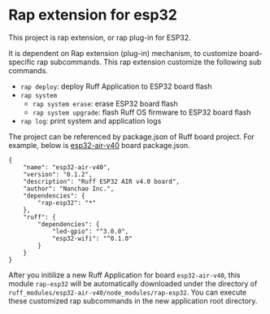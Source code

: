 # Rap extension for esp32

This project is rap extension, or rap plug-in for ESP32.

It is dependent on Rap extension (plug-in) mechanism, to customize board-specific rap subcommands. This rap extension customize the following sub commands.

- `rap deploy`: deploy Ruff Application to ESP32 board flash
- `rap system`
    - `rap system erase`: erase ESP32 board flash
    - `rap system upgrade`: flash Ruff OS firmware to ESP32 board flash
- `rap log`: print system and application logs

The project can be referenced by package.json of Ruff board project. For example, below is [esp32-air-v40](https://github.com/ruff-drivers/esp32-air-v40) board package.json.

```jerryscript
{
    "name": "esp32-air-v40",
    "version": "0.1.2",
    "description": "Ruff ESP32 AIR v4.0 board",
    "author": "Nanchao Inc.",
    "dependencies": {
        "rap-esp32": "*"
    },
    "ruff": {
        "dependencies": {
            "led-gpio": "^3.0.0",
            "esp32-wifi": "^0.1.0"
        }
    }
}
```

After you initilize a new Ruff Application for board `esp32-air-v40`, this module `rap-esp32` will be automatically downloaded under the directory of `ruff_modules/esp32-air-v40/node_modules/rap-esp32`. You can execute these customized rap subcommands in the new application root directory.

